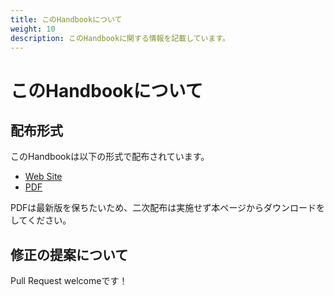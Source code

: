 ```yaml
---
title: このHandbookについて
weight: 10
description: このHandbookに関する情報を記載しています。
---
```


# このHandbookについて

## 配布形式

このHandbookは以下の形式で配布されています。

* [Web Site](https://dwango.github.io/nicolive-kubernetes-migration-handbook-2022)
* [PDF](https://github.com/dwango/nicolive-kubernetes-migration-handbook-2022/raw/main/tex-workspace/article.pdf)

PDFは最新版を保ちたいため、二次配布は実施せず本ページからダウンロードをしてください。

## 修正の提案について

Pull Request welcomeです！


